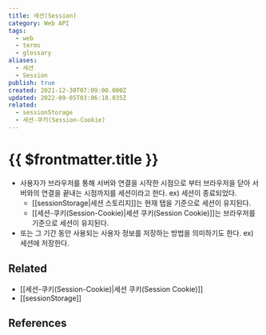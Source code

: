 ```yaml
---
title: 세션(Session)
category: Web API
tags:
  - web
  - terms
  - glossary
aliases:
  - 세션
  - Session
publish: true
created: 2021-12-30T07:09:00.000Z
updated: 2022-09-05T03:06:18.035Z
related:
  - sessionStorage
  - 세션-쿠키(Session-Cookie)
---
```


# {{ $frontmatter.title }}

- 사용자가 브라우저를 통해 서버와 연결을 시작한 시점으로 부터 브라우저을 닫아 서버와의 연결을 끝내는 시점까지를 세션이라고 한다. ex) 세션이 종료되었다.
  - [[sessionStorage|세션 스토리지]]는 현재 탭을 기준으로 세션이 유지된다.
  - [[세션-쿠키(Session-Cookie)|세션 쿠키(Session Cookie)]]는 브라우저를 기준으로 세션이 유지된다.
- 또는 그 기간 동안 사용되는 사용자 정보를 저장하는 방법을 의미하기도 한다. ex) 세션에 저장한다.

## Related

- [[세션-쿠키(Session-Cookie)|세션 쿠키(Session Cookie)]]
- [[sessionStorage]]

## References
